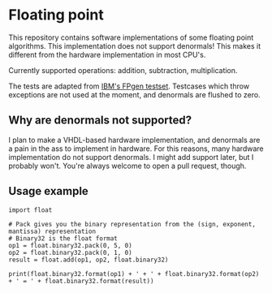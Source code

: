 # Floating point

This repository contains software implementations of some floating point algorithms. This implementation does not support denormals! This makes it different from the hardware implementation in most CPU's.

Currently supported operations: addition, subtraction, multiplication.

The tests are adapted from [IBM's FPgen testset](https://www.research.ibm.com/haifa/projects/verification/fpgen/). Testcases which throw exceptions are not used at the moment, and denormals are flushed to zero.


## Why are denormals not supported?

I plan to make a VHDL-based hardware implementation, and denormals are a pain in the ass to implement in hardware. For this reasons, many hardware implementation do not support denormals. I might add support later, but I probably won't. You're always welcome to open a pull request, though.


## Usage example

    import float
    
    # Pack gives you the binary representation from the (sign, exponent, mantissa) representation
    # Binary32 is the float format
    op1 = float.binary32.pack(0, 5, 0)
    op2 = float.binary32.pack(0, 1, 0)
    result = float.add(op1, op2, float.binary32)
    
    print(float.binary32.format(op1) + ' + ' + float.binary32.format(op2) + ' = ' + float.binary32.format(result))
